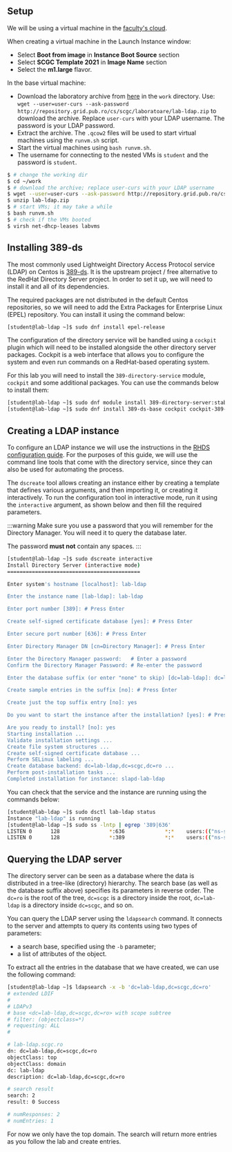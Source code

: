 ## Setup

We will be using a virtual machine in the [faculty's cloud](http://cloud.grid.pub.ro/).

When creating a virtual machine in the Launch Instance window:
  * Select **Boot from image** in **Instance Boot Source** section
  * Select **SCGC Template 2021** in **Image Name** section
  * Select the **m1.large** flavor.

In the base virtual machine:
  * Download the laboratory archive from [here](https://repository.grid.pub.ro/cs/scgc/laboratoare/lab-ldap.zip) in the `work` directory.
Use: `wget --user=user-curs --ask-password http://repository.grid.pub.ro/cs/scgc/laboratoare/lab-ldap.zip` to download the archive.
Replace `user-curs` with your LDAP username. The password is your LDAP password.
  * Extract the archive.
The `.qcow2` files will be used to start virtual machines using the `runvm.sh` script.
  * Start the virtual machines using `bash runvm.sh`.
  * The username for connecting to the nested VMs is `student` and the password is `student`.

```bash
$ # change the working dir
$ cd ~/work
$ # download the archive; replace user-curs with your LDAP username
$ wget --user=user-curs --ask-password http://repository.grid.pub.ro/cs/scgc/laboratoare/lab-ldap.zip
$ unzip lab-ldap.zip
$ # start VMs; it may take a while
$ bash runvm.sh
$ # check if the VMs booted
$ virsh net-dhcp-leases labvms
```


## Installing 389-ds

The most commonly used Lightweight Directory Access Protocol service (LDAP) on
Centos is [389-ds][]. It is the upstream project / free alternative to
the RedHat Directory Server project. In order to set it up, we will need to
install it and all of its dependencies.

The required packages are not distributed in the default Centos repositories,
so we will need to add the Extra Packages for Enterprise Linux (EPEL)
repository. You can install it using the command below:

```bash
[student@lab-ldap ~]$ sudo dnf install epel-release
```

The configuration of the directory service will be handled using a `cockpit`
plugin which will need to be installed alongside the other directory server
packages. Cockpit is a web interface that allows you to configure the system
and even run commands on a RedHat-based operating system.

For this lab you will need to install the `389-directory-service` module,
`cockpit` and some additional packages. You can use the commands below to
install them:

```bash
[student@lab-ldap ~]$ sudo dnf module install 389-directory-server:stable/default
[student@lab-ldap ~]$ sudo dnf install 389-ds-base cockpit cockpit-389-ds
```


## Creating a LDAP instance

To configure an LDAP instance we will use the instructions in the
[RHDS configuration guide][]. For the purposes of this guide, we will use the
command line tools that come with the directory service, since they can also be
used for automating the process.

The `dscreate` tool allows creating an instance either by creating a template
that defines various arguments, and then importing it, or creating it
interactively. To run the configuration tool in interactive mode, run it using
the `interactive` argument, as shown below and then fill the required
parameters.

:::warning
Make sure you use a password that you will remember for the Directory Manager.
You will need it to query the database later.

The password **must not** contain any spaces.
:::

```bash
[student@lab-ldap ~]$ sudo dscreate interactive
Install Directory Server (interactive mode)
===========================================

Enter system's hostname [localhost]: lab-ldap

Enter the instance name [lab-ldap]: lab-ldap

Enter port number [389]: # Press Enter

Create self-signed certificate database [yes]: # Press Enter

Enter secure port number [636]: # Press Enter

Enter Directory Manager DN [cn=Directory Manager]: # Press Enter

Enter the Directory Manager password:   # Enter a password
Confirm the Directory Manager Password: # Re-enter the password

Enter the database suffix (or enter "none" to skip) [dc=lab-ldap]: dc=lab-ldap,dc=scgc,dc=ro

Create sample entries in the suffix [no]: # Press Enter

Create just the top suffix entry [no]: yes

Do you want to start the instance after the installation? [yes]: # Press Enter

Are you ready to install? [no]: yes
Starting installation ...
Validate installation settings ...
Create file system structures ...
Create self-signed certificate database ...
Perform SELinux labeling ...
Create database backend: dc=lab-ldap,dc=scgc,dc=ro ...
Perform post-installation tasks ...
Completed installation for instance: slapd-lab-ldap
```

You can check that the service and the instance are running using the commands
below:

```bash
[student@lab-ldap ~]$ sudo dsctl lab-ldap status
Instance "lab-ldap" is running
[student@lab-ldap ~]$ sudo ss -lntp | egrep '389|636'
LISTEN 0      128                *:636             *:*    users:(("ns-slapd",pid=1214,fd=9))
LISTEN 0      128                *:389             *:*    users:(("ns-slapd",pid=1214,fd=8))
```


## Querying the LDAP server

The directory server can be seen as a database where the data is distributed
in a tree-like (directory) hierarchy. The search base (as well as the database
suffix above) specifies its parameters in reverse order. The `dc=ro` is the
root of the tree, `dc=scgc` is a directory inside the root, `dc=lab-ldap` is a
directory inside `dc=scgc`, and so on.

You can query the LDAP server using the `ldapsearch` command. It connects to
the server and attempts to query its contents using two types of parameters:
 * a search base, specified using the `-b` parameter;
 * a list of attributes of the object.

To extract all the entries in the database that we have created, we can use the
following command:

```bash
[student@lab-ldap ~]$ ldapsearch -x -b 'dc=lab-ldap,dc=scgc,dc=ro'
# extended LDIF
#
# LDAPv3
# base <dc=lab-ldap,dc=scgc,dc=ro> with scope subtree
# filter: (objectclass=*)
# requesting: ALL
#

# lab-ldap.scgc.ro
dn: dc=lab-ldap,dc=scgc,dc=ro
objectClass: top
objectClass: domain
dc: lab-ldap
description: dc=lab-ldap,dc=scgc,dc=ro

# search result
search: 2
result: 0 Success

# numResponses: 2
# numEntries: 1
```

For now we only have the top domain. The search will return more entries as you
follow the lab and create entries.


[389-ds]: https://www.port389.org/index.html
[RHDS configuration guide]: https://access.redhat.com/documentation/en-us/red_hat_directory_server/11/html/installation_guide/assembly_setting-up-a-new-directory-server-instance_installation-guide#proc_creating-an-instance-using-the-interactive-installer_assembly_setting-up-a-new-instance-on-the-command-line-using-the-interactive-installer
